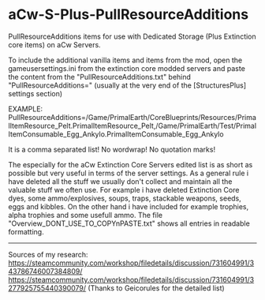 # aCw-S-Plus-PullResourceAdditions
PullResourceAdditions items for use with Dedicated Storage (Plus Extinction core items) on aCw Servers.

To include the additional vanilla items and items from the mod, open the gameusersettings.ini from the extinction core modded servers and paste the content from the "PullResourceAdditions.txt" behind "PullResourceAdditions=" (usually at the very end of the [StructuresPlus] settings section)

EXAMPLE:
PullResourceAdditions=/Game/PrimalEarth/CoreBlueprints/Resources/PrimalItemResource_Pelt.PrimalItemResource_Pelt,/Game/PrimalEarth/Test/PrimalItemConsumable_Egg_Ankylo.PrimalItemConsumable_Egg_Ankylo

It is a comma separated list! No wordwrap! No quotation marks!

The especially for the aCw Extinction Core Servers edited list is as short as possible but very useful in terms of the server settings. As a general rule i have deleted all the stuff we usually don't collect and maintain all the valuable stuff we often use. For example i have deleted Extinction Core dyes, some ammo/explosives, soups, traps, stackable weapons, seeds, eggs and kibbles. On the other hand i have included for example trophies, alpha trophies and some usefull ammo.
The file "Overview_DONT_USE_TO_COPYnPASTE.txt" shows all entries in readable formatting.


_________________________
Sources of my research:
https://steamcommunity.com/workshop/filedetails/discussion/731604991/343786746007384809/
https://steamcommunity.com/workshop/filedetails/discussion/731604991/3277925755440390079/ (Thanks to Geicorules for the detailed list)
